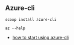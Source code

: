 ## Azure-cli 

    scoop install azure-cli

    az --help

- [how to start using azure-cli](https://learning-azure.azurewebsites.net/azure-cli/)


